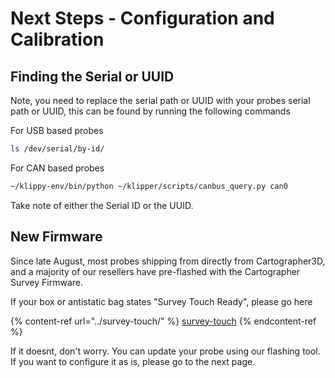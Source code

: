 # Next Steps - Configuration and Calibration

## Finding the Serial or UUID

Note, you need to replace the serial path  or UUID with your probes serial path or UUID, this can be found by running the following commands&#x20;

For USB based probes&#x20;

```bash
ls /dev/serial/by-id/
```

For CAN based probes

```bash
~/klippy-env/bin/python ~/klipper/scripts/canbus_query.py can0
```

Take note of either the Serial ID or the UUID.&#x20;

## New Firmware

Since late August, most probes shipping from directly from Cartographer3D, and a majority of our resellers have pre-flashed with the Cartographer Survey Firmware.&#x20;

If your box or antistatic bag states "Survey Touch Ready", please go here

{% content-ref url="../survey-touch/" %}
[survey-touch](../survey-touch/)
{% endcontent-ref %}

If it doesnt, don't worry. You can update your probe using our flashing tool. If you want to configure it as is,  please go to the next page.
